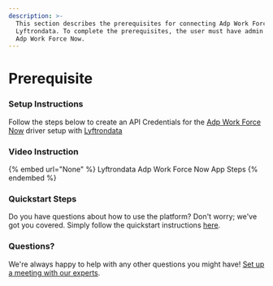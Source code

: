 ```yaml
---
description: >-
  This section describes the prerequisites for connecting Adp Work Force Now to
  Lyftrondata. To complete the prerequisites, the user must have admin access to
  Adp Work Force Now.
---
```


# Prerequisite

<mark style="color:blue;"></mark>

### Setup Instructions

Follow the steps below to create an API Credentials for the [Adp Work Force Now](None) driver setup with [Lyftrondata](https://www.lyftrondata.com)

### Video Instruction

{% embed url="None" %}
Lyftrondata Adp Work Force Now App Steps
{% endembed %}

### Quickstart Steps

Do you have questions about how to use the platform? Don't worry; we've got you covered. Simply follow the quickstart instructions [here](README.md).

### Questions? <a href="#questions" id="questions"></a>

We're always happy to help with any other questions you might have! [Set up a meeting with our experts](https://www.lyftrondata.com/book-a-meeting/).

